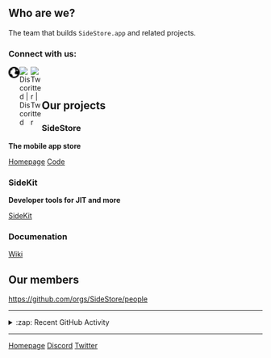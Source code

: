 <!-- 
Docs: How to use GitHub README and actions to auto-generate embedded content.
https://github.com/anuraghazra/github-readme-stats
https://www.youtube.com/watch?v=n6d4KHSKqGk
https://github.com/rahuldkjain/github-profile-readme-generator
 -->

## Who are we?

The team that builds `SideStore.app` and related projects.

### Connect with us:

<!--
[![Website](https://img.shields.io/website?label=sidestore.io&style=for-the-badge&url=https://sidestore.io)](https://sidestore.io)
[![Twitter Follow](https://img.shields.io/twitter/follow/sidestore_io?color=1DA1F2&logo=twitter&style=for-the-badge)](https://twitter.com/intent/follow?original_referer=https%3A%2F%2Fgithub.com%2Fsidestore&screen_name=sidestore)
[![GitHub Followers](https://img.shields.io/github/followers/sidestore?style=for-the-badge)]()
[![GitHub Sponsors](https://img.shields.io/github/sponsors/sidestore?style=for-the-badge
)]() 
-->

[<img align="left" alt="sidestore.io" width="22px" src="https://raw.githubusercontent.com/iconic/open-iconic/master/svg/globe.svg" />][website]
[<img align="left" alt="Discord | Discord" width="22px" src="https://cdn.jsdelivr.net/npm/simple-icons@v3/icons/discord.svg" />][discord]
[<img align="left" alt="Twitter | Twitter" width="22px" src="https://cdn.jsdelivr.net/npm/simple-icons@v3/icons/twitter.svg" />][twitter]

<br />
<br />

## Our projects

### SideStore

__The mobile app store__

[Homepage][website]
[Code][git.sidestore]

### SideKit

__Developer tools for JIT and more__

[SideKit][git.sidekit]

### Documenation

[Wiki][wiki]

## Our members

https://github.com/orgs/SideStore/people

---

<details>
  <summary>:zap: Recent GitHub Activity</summary>

<!--START_SECTION:activity-->
1. 🗣 Commented on [#267](https://github.com/SideStore/SideStore/issues/267) in [SideStore/SideStore](https://github.com/SideStore/SideStore)
2. 🗣 Commented on [#267](https://github.com/SideStore/SideStore/issues/267) in [SideStore/SideStore](https://github.com/SideStore/SideStore)
3. 🎉 Merged PR [#1](https://github.com/SideStore/em_proxy/pull/1) in [SideStore/em_proxy](https://github.com/SideStore/em_proxy)
4. 🎉 Merged PR [#6](https://github.com/SideStore/minimuxer/pull/6) in [SideStore/minimuxer](https://github.com/SideStore/minimuxer)
5. ❗️ Closed issue [#275](https://github.com/SideStore/SideStore/issues/275) in [SideStore/SideStore](https://github.com/SideStore/SideStore)
6. 🗣 Commented on [#275](https://github.com/SideStore/SideStore/issues/275) in [SideStore/SideStore](https://github.com/SideStore/SideStore)
7. ❗️ Opened issue [#275](https://github.com/SideStore/SideStore/issues/275) in [SideStore/SideStore](https://github.com/SideStore/SideStore)
8. 🗣 Commented on [#267](https://github.com/SideStore/SideStore/issues/267) in [SideStore/SideStore](https://github.com/SideStore/SideStore)
9. 🗣 Commented on [#265](https://github.com/SideStore/SideStore/issues/265) in [SideStore/SideStore](https://github.com/SideStore/SideStore)
10. 🗣 Commented on [#265](https://github.com/SideStore/SideStore/issues/265) in [SideStore/SideStore](https://github.com/SideStore/SideStore)
11. 🗣 Commented on [#217](https://github.com/SideStore/SideStore/issues/217) in [SideStore/SideStore](https://github.com/SideStore/SideStore)
12. 🗣 Commented on [#217](https://github.com/SideStore/SideStore/issues/217) in [SideStore/SideStore](https://github.com/SideStore/SideStore)
13. 🗣 Commented on [#265](https://github.com/SideStore/SideStore/issues/265) in [SideStore/SideStore](https://github.com/SideStore/SideStore)
14. 🗣 Commented on [#217](https://github.com/SideStore/SideStore/issues/217) in [SideStore/SideStore](https://github.com/SideStore/SideStore)
15. 🗣 Commented on [#274](https://github.com/SideStore/SideStore/issues/274) in [SideStore/SideStore](https://github.com/SideStore/SideStore)
16. ❗️ Opened issue [#274](https://github.com/SideStore/SideStore/issues/274) in [SideStore/SideStore](https://github.com/SideStore/SideStore)
17. 🗣 Commented on [#273](https://github.com/SideStore/SideStore/issues/273) in [SideStore/SideStore](https://github.com/SideStore/SideStore)
18. 🗣 Commented on [#273](https://github.com/SideStore/SideStore/issues/273) in [SideStore/SideStore](https://github.com/SideStore/SideStore)
19. ❗️ Opened issue [#273](https://github.com/SideStore/SideStore/issues/273) in [SideStore/SideStore](https://github.com/SideStore/SideStore)
20. 🗣 Commented on [#217](https://github.com/SideStore/SideStore/issues/217) in [SideStore/SideStore](https://github.com/SideStore/SideStore)
<!--END_SECTION:activity-->

</details>

---

[Homepage][patreon] [Discord][discord] [Twitter][twitter]

<!--
- [Patreon][patreon]
- [OpenCollective][opencollective]
- [YouTube][youtube]
-->

[website]: https://sidestore.io
[wiki]: https://wiki.sidestore.io
[twitter]: https://twitter.com/sidestore_io
[discord]: https://discord.gg/CacsuuzsBq
[youtube]: https://youtube.com/TODO
[patreon]: https://www.patreon.com/SideStore
[opencollective]: https://opencollective.com/TODO
[git.sidestore]: https://github.com/SideStore/SideStore/
[git.sidekit]: https://github.com/SideStore/SideKit

